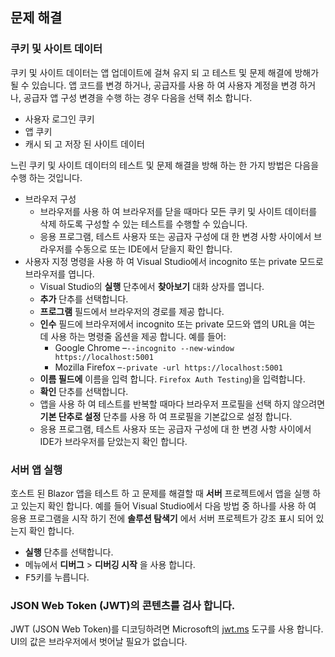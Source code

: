 ## <a name="troubleshoot"></a>문제 해결

### <a name="cookies-and-site-data"></a>쿠키 및 사이트 데이터

쿠키 및 사이트 데이터는 앱 업데이트에 걸쳐 유지 되 고 테스트 및 문제 해결에 방해가 될 수 있습니다. 앱 코드를 변경 하거나, 공급자를 사용 하 여 사용자 계정을 변경 하거나, 공급자 앱 구성 변경을 수행 하는 경우 다음을 선택 취소 합니다.

* 사용자 로그인 쿠키
* 앱 쿠키
* 캐시 되 고 저장 된 사이트 데이터

느린 쿠키 및 사이트 데이터의 테스트 및 문제 해결을 방해 하는 한 가지 방법은 다음을 수행 하는 것입니다.

* 브라우저 구성
  * 브라우저를 사용 하 여 브라우저를 닫을 때마다 모든 쿠키 및 사이트 데이터를 삭제 하도록 구성할 수 있는 테스트를 수행할 수 있습니다.
  * 응용 프로그램, 테스트 사용자 또는 공급자 구성에 대 한 변경 사항 사이에서 브라우저를 수동으로 또는 IDE에서 닫을지 확인 합니다.
* 사용자 지정 명령을 사용 하 여 Visual Studio에서 incognito 또는 private 모드로 브라우저를 엽니다.
  * Visual Studio의 **실행** 단추에서 **찾아보기** 대화 상자를 엽니다.
  * **추가** 단추를 선택합니다.
  * **프로그램** 필드에서 브라우저의 경로를 제공 합니다.
  * **인수** 필드에 브라우저에서 incognito 또는 private 모드와 앱의 URL을 여는 데 사용 하는 명령줄 옵션을 제공 합니다. 예를 들어:
    * Google Chrome &ndash;`--incognito --new-window https://localhost:5001`
    * Mozilla Firefox &ndash;`-private -url https://localhost:5001`
  * **이름 필드에** 이름을 입력 합니다. `Firefox Auth Testing`)을 입력합니다.
  * **확인** 단추를 선택합니다.
  * 앱을 사용 하 여 테스트를 반복할 때마다 브라우저 프로필을 선택 하지 않으려면 **기본 단추로 설정** 단추를 사용 하 여 프로필을 기본값으로 설정 합니다.
  * 응용 프로그램, 테스트 사용자 또는 공급자 구성에 대 한 변경 사항 사이에서 IDE가 브라우저를 닫았는지 확인 합니다.

### <a name="run-the-server-app"></a>서버 앱 실행

호스트 된 Blazor 앱을 테스트 하 고 문제를 해결할 때 **서버** 프로젝트에서 앱을 실행 하 고 있는지 확인 합니다. 예를 들어 Visual Studio에서 다음 방법 중 하나를 사용 하 여 응용 프로그램을 시작 하기 전에 **솔루션 탐색기** 에서 서버 프로젝트가 강조 표시 되어 있는지 확인 합니다.

* **실행** 단추를 선택합니다.
* 메뉴에서 **디버그**  >  **디버깅 시작** 을 사용 합니다.
* <kbd>F5</kbd>키를 누릅니다.

### <a name="inspect-the-content-of-a-json-web-token-jwt"></a>JSON Web Token (JWT)의 콘텐츠를 검사 합니다.

JWT (JSON Web Token)를 디코딩하려면 Microsoft의 [jwt.ms](https://jwt.ms/) 도구를 사용 합니다. UI의 값은 브라우저에서 벗어날 필요가 없습니다.
